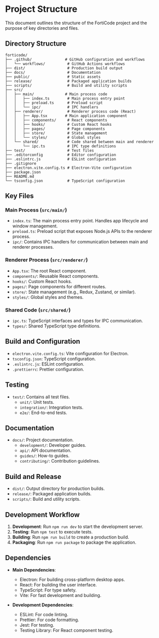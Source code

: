 # Project Structure

This document outlines the structure of the FortiCode project and the purpose of key directories and files.

## Directory Structure

```
forticode/
├── .github/               # GitHub configuration and workflows
│   └── workflows/          # GitHub Actions workflows
├── dist/                   # Production build output
├── docs/                   # Documentation
├── public/                 # Static assets
├── release/                # Packaged application builds
├── scripts/                # Build and utility scripts
├── src/
│   ├── main/              # Main process code
│   │   ├── index.ts        # Main process entry point
│   │   ├── preload.ts      # Preload script
│   │   └── ipc/            # IPC handlers
│   ├── renderer/           # Renderer process code (React)
│   │   ├── App.tsx        # Main application component
│   │   ├── components/     # React components
│   │   ├── hooks/          # Custom React hooks
│   │   ├── pages/          # Page components
│   │   ├── store/          # State management
│   │   └── styles/         # Global styles
│   └── shared/             # Code shared between main and renderer
│       └── ipc.ts          # IPC type definitions
├── test/                   # Test files
├── .editorconfig           # Editor configuration
├── .eslintrc.js            # ESLint configuration
├── .gitignore
├── electron.vite.config.ts # Electron-Vite configuration
├── package.json
├── README.md
└── tsconfig.json           # TypeScript configuration
```

## Key Files

### Main Process (`src/main/`)

- `index.ts`: The main process entry point. Handles app lifecycle and window management.
- `preload.ts`: Preload script that exposes Node.js APIs to the renderer process.
- `ipc/`: Contains IPC handlers for communication between main and renderer processes.

### Renderer Process (`src/renderer/`)

- `App.tsx`: The root React component.
- `components/`: Reusable React components.
- `hooks/`: Custom React hooks.
- `pages/`: Page components for different routes.
- `store/`: State management (e.g., Redux, Zustand, or similar).
- `styles/`: Global styles and themes.

### Shared Code (`src/shared/`)

- `ipc.ts`: TypeScript interfaces and types for IPC communication.
- `types/`: Shared TypeScript type definitions.

## Build and Configuration

- `electron.vite.config.ts`: Vite configuration for Electron.
- `tsconfig.json`: TypeScript configuration.
- `.eslintrc.js`: ESLint configuration.
- `.prettierrc`: Prettier configuration.

## Testing

- `test/`: Contains all test files.
  - `unit/`: Unit tests.
  - `integration/`: Integration tests.
  - `e2e/`: End-to-end tests.

## Documentation

- `docs/`: Project documentation.
  - `development/`: Developer guides.
  - `api/`: API documentation.
  - `guides/`: How-to guides.
  - `contributing/`: Contribution guidelines.

## Build and Release

- `dist/`: Output directory for production builds.
- `release/`: Packaged application builds.
- `scripts/`: Build and utility scripts.

## Development Workflow

1. **Development**: Run `npm run dev` to start the development server.
2. **Testing**: Run `npm test` to execute tests.
3. **Building**: Run `npm run build` to create a production build.
4. **Packaging**: Run `npm run package` to package the application.

## Dependencies

- **Main Dependencies**:
  - Electron: For building cross-platform desktop apps.
  - React: For building the user interface.
  - TypeScript: For type safety.
  - Vite: For fast development and building.

- **Development Dependencies**:
  - ESLint: For code linting.
  - Prettier: For code formatting.
  - Jest: For testing.
  - Testing Library: For React component testing.
